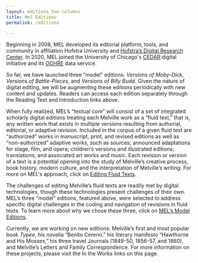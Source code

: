 ```yaml
---
layout: editions_two-columns
title: Mel Editions
permalink: /editions

---
```


Beginning in 2008, MEL developed its editorial platform, tools, and community in affiliation Hofstra University and [Hofstra’s Digital Research Center](https://drc.hofstra.edu/). In 2020, MEL joined the University of Chicago's [CEDAR](https://voices.uchicago.edu/cedar/) digital initiative and its [OCHRE](https://voices.uchicago.edu/ochre/) data service.

So far, we have launched three “model” editions: *Versions of Moby-Dick*, *Versions of Battle-Pieces*, and *Versions of Billy Budd*. Given the nature of digital editing, we will be augmenting these editions periodically with new content and updates. Readers can access each edition separately through the Reading Text and Introduction links above.

When fully realized, MEL’s “textual core” will consist of a set of integrated scholarly digital editions treating each Melville work as a “fluid text,” that is, any written work that exists in multiple versions resulting from authorial, editorial, or adaptive revision. Included in the corpus of a given fluid text are “authorized” works in manuscript, print, and revised editions as well as “non-authorized” adaptive works, such as sources; announced adaptations for stage, film, and opera; children’s versions and illustrated editions; translations, and associated art works and music. Each revision or version of a text is a potential opening into the study of Melville’s creative process, book history, modern culture, and the interpretation of Melville’s writing. For more on MEL's approach, click on [Editing Fluid Texts](/editing-fluid-texts).

The challenges of editing Melville’s fluid texts are readily met by digital technologies, though these technologies present challenges of their own. MEL’s three “model” editions, featured above, were selected to address specific digital challenges in the coding and navigation of revisions in fluid texts. To learn more about why we chose these three, click on [MEL’s Model Editions]( https://mel.netlify.app/versions-of-melville).

Currently, we are working on new editions: Melville’s first and most popular book *Typee*, his novella “Benito Cereno,” his literary manifesto “Hawthorne and His Mosses,” his three travel Journals (1849-50, 1856-57, and 1860), and Melville’s Letters and Family Correspondence. For more information on these projects, please visit the In the Works links on this page.
